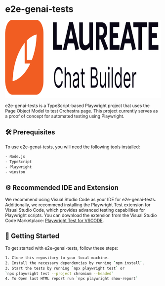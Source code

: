 # e2e-genai-tests

<p align="center">
  <img src="images/genai.png" width="800" height="250"/>
</p>

e2e-genai-tests is a TypeScript-based Playwright project that uses the Page Object Model to test Orchestra page. This project currently serves as a proof of concept for automated testing using Playwright.

## 🛠️ Prerequisites

To use e2e-genai-tests, you will need the following tools installed:
```bash
- Node.js
- TypeScript
- Playwright
- winston
```

## ⚙️ Recommended IDE and Extension

We recommend using Visual Studio Code as your IDE for e2e-genai-tests. Additionally, we recommend installing the Playwright Test extension for Visual Studio Code, which provides advanced testing capabilities for Playwright scripts. You can download the extension from the Visual Studio Code Marketplace: [Playwright Test for VSCODE](https://marketplace.visualstudio.com/items?itemName=ms-playwright.playwright).

## 🚀 Getting Started

To get started with e2e-genai-tests, follow these steps:

```bash
1. Clone this repository to your local machine.
2. Install the necessary dependencies by running `npm install`.
3. Start the tests by running `npx playwright test` or 
`npx playwright test --project chromium --headed`
4. To Open last HTML report run `npx playwright show-report`

```